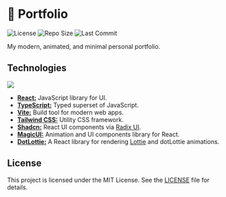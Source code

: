 # 📰 Portfolio

![License](https://img.shields.io/github/license/sebilune/portfolio)
![Repo Size](https://img.shields.io/github/repo-size/sebilune/portfolio)
![Last Commit](https://img.shields.io/github/last-commit/sebilune/portfolio)

My modern, animated, and minimal personal portfolio.

## Technologies

<p align="left">
  <a href="https://github.com/sebilune">
    <img src="https://skillicons.dev/icons?i=vite,react,tailwind,ts,bun&perline=8" />
  </a>
</p>

- **[React:](https://react.dev/)** JavaScript library for UI.
- **[TypeScript:](https://www.typescriptlang.org/)** Typed superset of JavaScript.
- **[Vite:](https://vite.dev/)** Build tool for modern web apps.
- **[Tailwind CSS:](https://tailwindcss.com/)** Utility CSS framework.
- **[Shadcn:](https://ui.shadcn.com/)** React UI components via [Radix UI](https://www.radix-ui.com/).
- **[MagicUI:](https://magicui.design/)** Animation and UI components library for React.
- **[DotLottie:](https://www.npmjs.com/package/@lottiefiles/dotlottie-react)** A React library for rendering [Lottie](https://lottiefiles.com/) and dotLottie animations.

## License

This project is licensed under the MIT License. See the [LICENSE](LICENSE) file for details.
